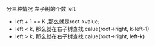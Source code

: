 分三种情况
左子树的个数 left

* left + 1 == K ,那么就是root->value;
* left < k, 那么就在右子树查找 calue(root->right, k-left-1)
* left > k, 那么就在右子树查找 calue(root->right, left-k)
